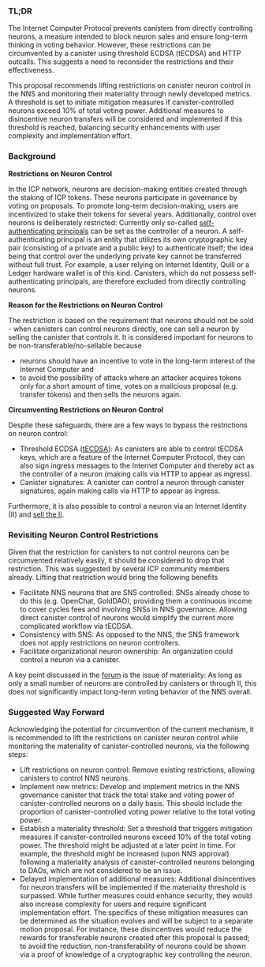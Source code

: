 ### TL;DR

The Internet Computer Protocol prevents canisters from directly controlling neurons, a measure intended to block neuron sales and ensure long-term thinking in voting behavior. However, these restrictions can be circumvented by a canister using threshold ECDSA (tECDSA) and HTTP outcalls. This suggests a need to reconsider the restrictions and their effectiveness.

This proposal recommends lifting restrictions on canister neuron control in the NNS and monitoring their materiality through newly developed metrics. A threshold is set to initiate mitigation measures if canister-controlled neurons exceed 10% of total voting power. Additional measures to disincentive neuron transfers will be considered and implemented if this threshold is reached, balancing security enhancements with user complexity and implementation effort.

### Background

**Restrictions on Neuron Control**

In the ICP network, neurons are decision-making entities created through the staking of ICP tokens. These neurons participate in governance by voting on proposals. To promote long-term decision-making, users are incentivized to stake their tokens for several years. Additionally, control over neurons is deliberately restricted: Currently only so-called [self-authenticating principals](https://wiki.internetcomputer.org/wiki/Principal#Self-Authenticating_principal) can be set as the controller of a neuron. A self-authenticating principal is an entity that utilizes its own cryptographic key pair (consisting of a private and a public key) to authenticate itself; the idea being that control over the underlying private key cannot be transferred without full trust. For example, a user relying on Internet Identity, Quill or a Ledger hardware wallet is of this kind. Canisters, which do not possess self-authenticating principals, are therefore excluded from directly controlling neurons.

**Reason for the Restrictions on Neuron Control**

The restriction is based on the requirement that neurons should not be sold - when canisters can control neurons directly, one can sell a neuron by selling the canister that controls it. It is considered important for neurons to be non-transferable/no-sellable because

- neurons should have an incentive to vote in the long-term interest of the Internet Computer and
- to avoid the possibility of attacks where an attacker acquires tokens only for a short amount of time, votes on a malicious proposal (e.g. transfer tokens) and then sells the neurons again.

**Circumventing Restrictions on Neuron Control**

Despite these safeguards, there are a few ways to bypass the restrictions on neuron control:

- Threshold ECDSA ([tECDSA](https://internetcomputer.org/docs/current/references/t-ecdsa-how-it-works/)): As canisters are able to control tECDSA keys, which are a feature of the Internet Computer Protocol, they can also sign ingress messages to the Internet Computer and thereby act as the controller of a neuron (making calls via HTTP to appear as ingress).
- Canister signatures: A canister can control a neuron through canister signatures, again making calls via HTTP to appear as ingress.

Furthermore, it is also possible to control a neuron via an Internet Identity (II) and [sell the II](https://xdtth-dyaaa-aaaah-qc73q-cai.raw.icp0.io/).

### Revisiting Neuron Control Restrictions

Given that the restriction for canisters to not control neurons can be circumvented relatively easily, it should be considered to drop that restriction. This was suggested by several ICP community members already. Lifting that restriction would bring the following benefits

- Facilitate NNS neurons that are SNS controlled: SNSs already chose to do this (e.g. OpenChat, GoldDAO), providing them a continuous income to cover cycles fees and involving SNSs in NNS governance. Allowing direct canister control of neurons would simplify the current more complicated workflow via tECDSA.
- Consistency with SNS: As opposed to the NNS, the SNS framework does not apply restrictions on neuron controllers.
- Facilitate organizational neuron ownership: An organization could control a neuron via a canister.

A key point discussed in the [forum](https://forum.dfinity.org/t/reevaluating-neuron-control-restrictions/28597) is the issue of materiality: As long as only a small number of neurons are controlled by canisters or through II, this does not significantly impact long-term voting behavior of the NNS overall.

### Suggested Way Forward

Acknowledging the potential for circumvention of the current mechanism, it is recommended to lift the restrictions on canister neuron control while monitoring the materiality of canister-controlled neurons, via the following steps:

- Lift restrictions on neuron control: Remove existing restrictions, allowing canisters to control NNS neurons.
- Implement new metrics: Develop and implement metrics in the NNS governance canister that track the total stake and voting power of canister-controlled neurons on a daily basis. This should include the proportion of canister-controlled voting power relative to the total voting power.
- Establish a materiality threshold: Set a threshold that triggers mitigation measures if canister-controlled neurons exceed 10% of the total voting power. The threshold might be adjusted at a later point in time. For example, the threshold might be increased (upon NNS approval) following a materiality analysis of canister-controlled neurons belonging to DAOs, which are not considered to be an issue.
- Delayed implementation of additional measures: Additional disincentives for neuron transfers will be implemented if the materiality threshold is surpassed. While further measures could enhance security, they would also increase complexity for users and require significant implementation effort. The specifics of these mitigation measures can be determined as the situation evolves and will be subject to a separate motion proposal. For instance, these disincentives would reduce the rewards for transferable neurons created after this proposal is passed; to avoid the reduction, non-transferability of neurons could be shown via a proof of knowledge of a cryptographic key controlling the neuron.